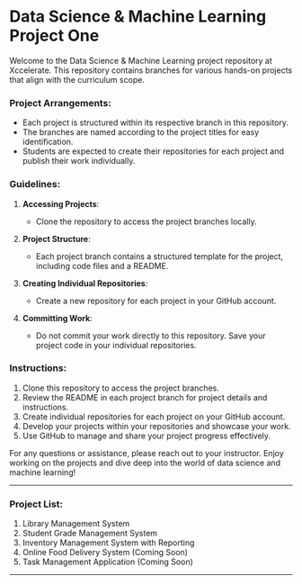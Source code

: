 # Data Science & Machine Learning Project One

Welcome to the Data Science & Machine Learning project repository at Xccelerate. This repository contains branches for various hands-on projects that align with the curriculum scope.

### Project Arrangements:

- Each project is structured within its respective branch in this repository.
- The branches are named according to the project titles for easy identification.
- Students are expected to create their repositories for each project and publish their work individually.

### Guidelines:

1. **Accessing Projects**:
    - Clone the repository to access the project branches locally.
    
2. **Project Structure**:
    - Each project branch contains a structured template for the project, including code files and a README.
    
3. **Creating Individual Repositories**:
    - Create a new repository for each project in your GitHub account.
    
4. **Committing Work**:
    - Do not commit your work directly to this repository. Save your project code in your individual repositories.
    
### Instructions:

1. Clone this repository to access the project branches.
2. Review the README in each project branch for project details and instructions.
3. Create individual repositories for each project on your GitHub account.
4. Develop your projects within your repositories and showcase your work.
5. Use GitHub to manage and share your project progress effectively.

For any questions or assistance, please reach out to your instructor. Enjoy working on the projects and dive deep into the world of data science and machine learning!

---

### Project List:

1. Library Management System
2. Student Grade Management System
3. Inventory Management System with Reporting
4. Online Food Delivery System (Coming Soon)
5. Task Management Application (Coming Soon)

---